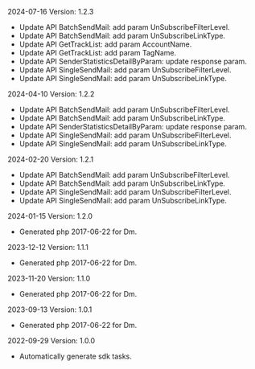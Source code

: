 2024-07-16 Version: 1.2.3
- Update API BatchSendMail: add param UnSubscribeFilterLevel.
- Update API BatchSendMail: add param UnSubscribeLinkType.
- Update API GetTrackList: add param AccountName.
- Update API GetTrackList: add param TagName.
- Update API SenderStatisticsDetailByParam: update response param.
- Update API SingleSendMail: add param UnSubscribeFilterLevel.
- Update API SingleSendMail: add param UnSubscribeLinkType.


2024-04-10 Version: 1.2.2
- Update API BatchSendMail: add param UnSubscribeFilterLevel.
- Update API BatchSendMail: add param UnSubscribeLinkType.
- Update API SenderStatisticsDetailByParam: update response param.
- Update API SingleSendMail: add param UnSubscribeFilterLevel.
- Update API SingleSendMail: add param UnSubscribeLinkType.


2024-02-20 Version: 1.2.1
- Update API BatchSendMail: add param UnSubscribeFilterLevel.
- Update API BatchSendMail: add param UnSubscribeLinkType.
- Update API SingleSendMail: add param UnSubscribeFilterLevel.
- Update API SingleSendMail: add param UnSubscribeLinkType.


2024-01-15 Version: 1.2.0
- Generated php 2017-06-22 for Dm.

2023-12-12 Version: 1.1.1
- Generated php 2017-06-22 for Dm.

2023-11-20 Version: 1.1.0
- Generated php 2017-06-22 for Dm.

2023-09-13 Version: 1.0.1
- Generated php 2017-06-22 for Dm.

2022-09-29 Version: 1.0.0
- Automatically generate sdk tasks.

